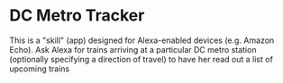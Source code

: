 # DC Metro Tracker
This is a "skill" (app) designed for Alexa-enabled devices (e.g. Amazon Echo). Ask Alexa for trains arriving at a particular DC metro station (optionally specifying a direction of travel) to have her read out a list of upcoming trains
